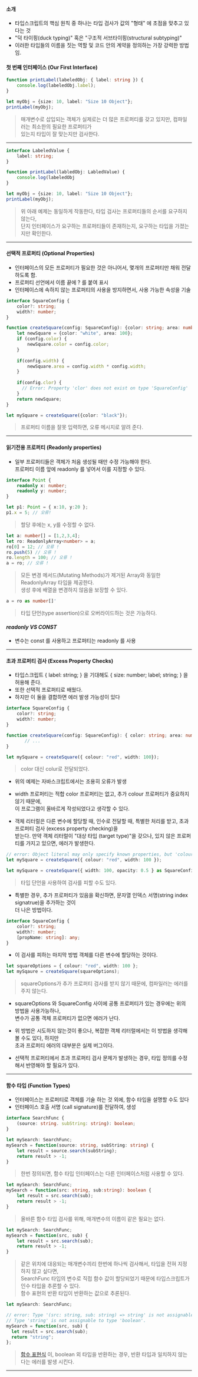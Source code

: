 #### 소개

- 타입스크립트의 핵심 원칙 중 하나는 타입 검사가 값의 "형태" 에 초점을 맞추고 있다는 것  
- "덕 타이핑(duck typing)" 혹은 "구조적 서브타이핑(structural subtyping)"  
- 이러한 타입들의 이름을 짓는 역할 및 코드 안의 계약을 정의하는 가장 강력한 방법임.

#### 첫 번째 인터페이스 (Our First Interface)


```typeScript
function printLabel(labeledObj: { label: string }) {
    console.log(labeledObj.label);
}

let myObj = {size: 10, label: "Size 10 Object"};
printLabel(myObj);
```
> 매개변수로 삽입되는 객체가 실제로는 더 많은 프로퍼티를 갖고 있지만, 컴파일러는 최소한의 필요한 프로퍼티가  
  있는지 타입이 잘 맞는지만 검사한다. 
  
***

```typeScript
interface LabeledValue {
    label: string;
}

function printLabel(labledObj: LabledValue) {
    console.log(labeledObj
}

let myObj = {size: 10, label: "Size 10 Object"};
printLabel(myObj);
```

> 위 아래 예제는 동일하게 작동한다, 타입 검사는 프로퍼티들의 순서를 요구하지 않는다,  
  단지 인터페이스가 요구하는 프로퍼티들이 존재하는지, 요구하는 타입을 가졌는지만 확인한다.
  
***

#### 선택적 프로퍼티 (Optional Properties)

- 인터페이스의 모든 프로퍼티가 필요한 것은 아니어서, 몇개의 프로퍼티만 채워 전달 하도록 함.  
- 프로퍼티 선언에서 이름 끝에  ? 를 붙여 표시  
- 인터페이스에 속하지 않는 프로퍼티의 사용을 방지하면서, 사용 가능한 속성을 기술  

```typeScript
interface SquareConfig {
    color?: string;
    width?: number;
}

function createSquare(config: SquareConfig): {color: string; area: number} {
    let newSquare = {color: "white", area: 100};
    if (config.color) {
        newSquare.color = config.color;
    }
    
    if(config.width) {
        newSquare.area = config.width * config.width;
    }
    
    if(config.clor) {
      // Error: Property 'clor' does not exist on type 'SquareConfig'
    }
    return newSquare;
}

let mySquare = createSquare({color: "black"});
```
>  프로퍼티 이름을 잘못 입력하면, 오류 메시지로 알려 준다.

***

#### 읽기전용 프로퍼티 (Readonly properties)

- 일부 프로퍼티들은 객체가 처음 생성될 때만 수정 가능해야 한다.  
  프로퍼티 이름 앞에 readonly 를 넣어서 이를 지정할 수 있다.
  
```typeScript
interface Point {
    readonly x: number;
    readonly y: number;
}
```

```typeScript
let p1: Point = { x:10, y:20 };
p1.x = 5; // 오류!
```
> 할당 후에는 x, y를 수정할 수 없다.


```typeScript
let a: number[] = [1,2,3,4];
let ro: ReadonlyArray<number> = a;
ro[0] = 12; // 오류 !
ro.push(5) // 오류 !
ro.length = 100; // 오류 !
a = ro; // 오류 !
```
> 모든 변경 메서드(Mutating Methods)가 제거된 Array<T>와 동일한 ReadonlyArray<T> 타입을 제공한다.  
  생성 후에 배열을 변경하지 않음을 보장할 수 있다.
   
```typeScript
a = ro as number[]'
```
> 타입 단언(type assertion)으로 오버라이드하는 것은 가능하다.

#### _readonly VS CONST_

- 변수는 const 를 사용하고 프로퍼티는 readonly 를 사용 

***

#### 초과 프로퍼티 검사 (Excess Property Checks)

- 타입스크립트 { label: string; } 을 기대해도 { size: number; label; string; } 을 허용해 준다.
- 또한 선택적 프로퍼티로 배웠다.  
- 하지만 이 둘을 결합하면 에러 발생 가능성이 있다

```typeScript
interface SquareConfig {
    color?: string;
    width?: number;
}

function createSquare(config: SquareConfig): { color: string; area: number } {
       // ...
}

let mySquare = createSquare({ colour: "red", width: 100});
```

> color 대신 colur로 전달되었다.

- 위의 예제는 자바스크립트에서는 조용히 오류가 발생  

- width 프로퍼티는 적합 color 프로퍼티는 없고, 추가 colour 프로퍼티가 중요하지 않기 때문에,  
  이 프로그램이 올바르게 작성되었다고 생각할 수 있다.  
  
- 객체 리터럴은 다른 변수에 할당할 때, 인수로 전달할 때, 특별한 처리를 받고, 초과 프로퍼티 검사 (excess property checking)을  
  받는다. 만약 객체 리터럴이 "대상 타입 (target type)"을 갖으나, 있지 않은 프로퍼티를 가지고 있으면, 에러가 발생한다.
  
```typeScript
// error: Object literal may only specify known properties, but 'colour' does not exist in type 'SquareConfig'. Did you mean to write 'color'?
let mySquare = createSquare({ colour: "red", width: 100 });
```

```typeScript
let mySquare = createSquare({ width: 100, opacity: 0.5 } as SquareConfig);
```
> 타입 단언을 사용하여 검사를 피할 수도 있다.


- 특별한 경우, 추가 프로퍼티가 있음을 확신하면, 문자열 인덱스 서명(string index signatrue)을 추가하는 것이  
  더 나은 방법이다.
 
```typeScript
interface SquareConfig {
    color?: string;
    width?: number;
    [propName: string]: any;
}
```

- 이 검사를 피하는 마지막 방법 객체를 다른 변수에 할당하는 것이다.  

```typeScript
let squareOptions = { colour: "red", width: 100 };
let mySqaure = createSquare(squareOptions);
```
> squareOptions가 추가 프로퍼티 검사를 받지 않기 때문에, 컴파일러는 에러를 주지 않는다.

- squareOptions 와 SquareConfig 사이에 공통 프로퍼티가 있는 경우에는 위의 방법을 사용가능하나,  
  변수가 공통 객체 프로퍼티가 없으면 에러가 난다.
  
- 위 방법은 시도하지 않는것이 좋으나, 복잡한 객체 리터럴에서는 이 방법을 생각해 볼 수도 있다, 하지만  
  초과 프로퍼티 에러의 대부분은 실제 버그이다.
  
- 선택적 프로퍼티에서 초과 프로퍼티 검사 문제가 발생하는 경우, 타입 정의를 수정해서 반영해야 할 필요가 있다.


***


#### 함수 타입 (Function Types)

- 인터페이스는 프로퍼티로 객체를 기술 하는 것 외에, 함수 타입을 설명할 수도 있다
- 인터페이스 호출 서명 (call signature)를 전달하여, 생성

```typeScript
interface SearchFunc {
    (source: string. subString: string): boolean;
}
```

```typeScript
let mySearch: SearchFunc;
mySearch = function(source: string, subString: string) {
    let result = source.search(subString);
    return result > -1;
}
```
> 한번 정의되면, 함수 타입 인터페이스는 다른 인터페이스처럼 사용할 수 있다.


```typeScript
let mySearch: SearchFunc;
mySearch = function(src: string, sub:string): boolean {
    let result = src.search(sub);
    return result > -1;
}
```
> 올바른 함수 타입 검사를 위해, 매개변수의 이름이 같은 필요는 없다.


```typeScript
let mySearch: SearchFunc;
mySearch = function(src, sub) {
    let result = src.search(sub);
    return result > -1;
}
```
> 같은 위치에 대응되는 매개변수끼리 한번에 하나씩 검사해서, 타입을 전혀 지정하지 않고 싶다면,  
  SearchFunc 타입의 변수로 직접 함수 값이 할당되었기 때문에 타입스크립트가 인수 타입을 추론할 수 있다.  
  함수 표현의 반환 타입이 반환하는 값으로 추론된다.
  

```typeScript
let mySearch: SearchFunc;

// error: Type '(src: string, sub: string) => string' is not assignable to type 'SearchFunc'.
// Type 'string' is not assignable to type 'boolean'.
mySearch = function(src, sub) {
  let result = src.search(sub);
  return "string";
};
```

> [함수 표현식](https://joshua1988.github.io/web-development/javascript/function-expressions-vs-declarations/) 이,  boolean 외 타입을 반환하는 경우, 반환 타입과 일치하지 않는다는 에러를 발생 시킨다.


***


